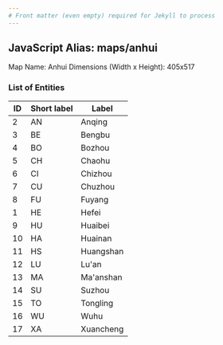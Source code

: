 ```yaml
---
# Front matter (even empty) required for Jekyll to process
---
```


## JavaScript Alias: maps/anhui

Map Name: Anhui
Dimensions (Width x Height): 405x517

### List of Entities

| ID  | Short label | Label     |
| --- | ----------- | --------- |
| 2   | AN          | Anqing    |
| 3   | BE          | Bengbu    |
| 4   | BO          | Bozhou    |
| 5   | CH          | Chaohu    |
| 6   | CI          | Chizhou   |
| 7   | CU          | Chuzhou   |
| 8   | FU          | Fuyang    |
| 1   | HE          | Hefei     |
| 9   | HU          | Huaibei   |
| 10  | HA          | Huainan   |
| 11  | HS          | Huangshan |
| 12  | LU          | Lu'an     |
| 13  | MA          | Ma'anshan |
| 14  | SU          | Suzhou    |
| 15  | TO          | Tongling  |
| 16  | WU          | Wuhu      |
| 17  | XA          | Xuancheng |
